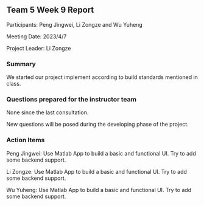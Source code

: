 ## Team 5 Week 9 Report


Participants: Peng Jingwei, Li Zongze and Wu Yuheng  

Meeting Date: 2023/4/7 

Project Leader: Li Zongze

### Summary

We started our project implement according to build standards mentioned in class.

### Questions prepared for the instructor team

None since the last consultation.

New questions will be posed during the developing phase of the project.

### Action Items

Peng Jingwei: Use Matlab App to build a basic and functional UI. Try to add some backend support.

Li Zongze: Use Matlab App to build a basic and functional UI. Try to add some backend support.

Wu Yuheng: Use Matlab App to build a basic and functional UI. Try to add some backend support.